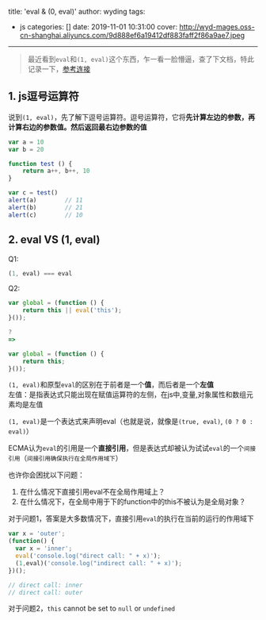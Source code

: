 title: 'eval & (0, eval)'
author: wyding
tags:
  - js
categories: []
date: 2019-11-01 10:31:00
cover: http://wyd-mages.oss-cn-shanghai.aliyuncs.com/9d888ef6a19412df883faff2f86a9ae7.jpeg
---
> 最近看到`eval`和`(1, eval)`这个东西，乍一看一脸懵逼，查了下文档，特此记录一下，[参考连接](https://stackoverflow.com/questions/9107240/1-evalthis-vs-evalthis-in-javascript/9107367#9107367)

<!-- more -->
## 1. js逗号运算符
说到`(1, eval)`，先了解下逗号运算符。逗号运算符，它将**先计算左边的参数，再计算右边的参数值。然后返回最右边参数的值**
```js
var a = 10
var b = 20

function test () {
	return a++, b++, 10
}

var c = test()
alert(a)		// 11
alert(b)		// 21
alert(c)		// 10
```

## 2. eval VS (1, eval)
Q1: 
```js
(1, eval) === eval
```		
Q2: 
```js
var global = (function () {
    return this || eval('this');
}());

?
=>

var global = (function () {
    return this;
}());
```


`(1, eval)`和原型`eval`的区别在于前者是一个**值**，而后者是一个**左值**		
左值：是指表达式只能出现在赋值运算符的左侧，在js中,变量,对象属性和数组元素均是左值		

`(1, eval)`是一个表达式来声明eval（也就是说，就像是`(true, eval)`, `(0 ? 0 : eval)`）		

ECMA认为`eval`的引用是一个**直接引用**，但是表达式却被认为试试`eval`的一个`间接引用`（`间接引用确保执行在全局作用域下`）		


也许你会困扰以下问题：
1. 在什么情况下直接引用eval不在全局作用域上？
2. 在什么情况下，在全局中用于下的function中的this不被认为是全局对象？

对于问题1，答案是大多数情况下，直接引用`eval`的执行在当前的运行的作用域下
```js
var x = 'outer';
(function() {
  var x = 'inner';
  eval('console.log("direct call: " + x)'); 
  (1,eval)('console.log("indirect call: " + x)'); 
})();

// direct call: inner
// direct call: outer
```

对于问题2，`this` cannot be set to `null` or `undefined`